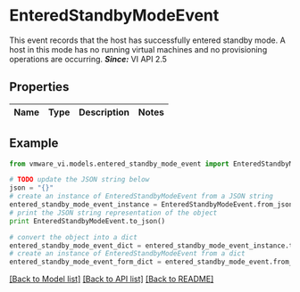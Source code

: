# EnteredStandbyModeEvent

This event records that the host has successfully entered standby mode.  A host in this mode has no running virtual machines and no provisioning operations are occurring.  ***Since:*** VI API 2.5 

## Properties
Name | Type | Description | Notes
------------ | ------------- | ------------- | -------------

## Example

```python
from vmware_vi.models.entered_standby_mode_event import EnteredStandbyModeEvent

# TODO update the JSON string below
json = "{}"
# create an instance of EnteredStandbyModeEvent from a JSON string
entered_standby_mode_event_instance = EnteredStandbyModeEvent.from_json(json)
# print the JSON string representation of the object
print EnteredStandbyModeEvent.to_json()

# convert the object into a dict
entered_standby_mode_event_dict = entered_standby_mode_event_instance.to_dict()
# create an instance of EnteredStandbyModeEvent from a dict
entered_standby_mode_event_form_dict = entered_standby_mode_event.from_dict(entered_standby_mode_event_dict)
```
[[Back to Model list]](../README.md#documentation-for-models) [[Back to API list]](../README.md#documentation-for-api-endpoints) [[Back to README]](../README.md)



